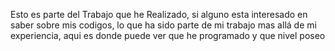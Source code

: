 Esto es parte del Trabajo que he Realizado, si alguno esta interesado en saber sobre mis codigos, lo que ha sido parte de mi trabajo mas allá de mi experiencia, aqui es donde puede ver que he programado y que nivel poseo
